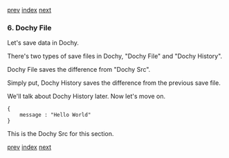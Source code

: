 [prev](split_src.md)
[index](index.md)
[next](save_dochy_file_test.md)

### 6. Dochy File

Let's save data in Dochy.

There's two types of save files in Dochy, 
"Dochy File" and "Dochy History".

Dochy File saves the difference from "Dochy Src".

Simply put, Dochy History saves the difference from the previous save file.

We'll talk about Dochy History later. Now let's move on.
```root.json5
{
    message : "Hello World"
}
```
This is the Dochy Src for this section.



[prev](split_src.md)
[index](index.md)
[next](save_dochy_file_test.md)
